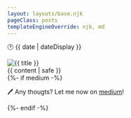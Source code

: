 ```yaml
---
layout: layouts/base.njk
pageClass: posts
templateEngineOverride: njk, md
---
```


<p class="date">
  🕑 <time datetime="{{ date }}">{{ date | dateDisplay }}</time>
</p>

<img src="{{ immagine }}" alt="{{ title }}" title="{{ title }}">

<main>
  {{ content | safe }}
  <div class="footnote">
    {%- if medium -%}
    <p class="medium">
    🖊️ Any thougts? Let me now on <a href="{{ medium }}" target="blank">medium</a>!
    </p>
    {%- endif -%}
    <!--commento-->
    <div id="commento"></div>
    <script src="https://cdn.commento.io/js/commento.js"></script>

  </div>
</main>
